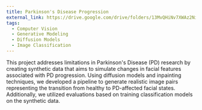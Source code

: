 ```yaml
---
title: Parkinson's Disease Progression
external_link: https://drive.google.com/drive/folders/13MvQHiNv7XWAz2NiIbmRUeUTVYVADV_r?usp=sharing
tags:
  - Computer Vision
  - Generative Modeling
  - Diffusion Models
  - Image Classification
---
```


This project addresses limitations in Parkinson's Disease (PD) research by creating synthetic data that aims to simulate changes in facial features associated with PD progression. Using diffusion models and inpainting techniques, we developed a pipeline to generate realistic image pairs representing the transition from healthy to PD-affected facial states. Additionally, we utilized evaluations based on training classification models on the synthetic data.
<!--more-->
